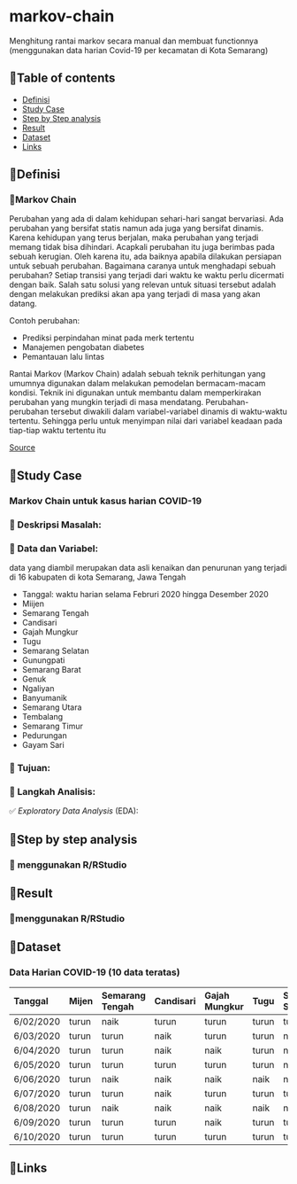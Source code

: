 # markov-chain
Menghitung rantai markov secara manual dan membuat functionnya (menggunakan data harian Covid-19 per kecamatan di Kota Semarang)

## 📌Table of contents
- [Definisi](https://github.com/DiannitaOlipmimi/markov-chain#table-of-contents)
- [Study Case](https://github.com/DiannitaOlipmimi/markov-chain#study-case)
- [Step by Step analysis](https://github.com/DiannitaOlipmimi/markov-chain#step-by-step-analysis)
- [Result](https://github.com/DiannitaOlipmimi/markov-chain#result)
- [Dataset](https://github.com/DiannitaOlipmimi/markov-chain#dataset)
- [Links](https://github.com/DiannitaOlipmimi/markov-chain#links)

## 📌**Definisi**
### 📒Markov Chain
Perubahan yang ada di dalam kehidupan sehari-hari sangat bervariasi. Ada perubahan yang bersifat statis namun ada juga yang bersifat dinamis. Karena kehidupan yang terus berjalan, maka perubahan yang terjadi memang tidak bisa dihindari. Acapkali perubahan itu juga berimbas pada sebuah kerugian. Oleh karena itu, ada baiknya apabila dilakukan persiapan untuk sebuah perubahan. Bagaimana caranya untuk menghadapi sebuah perubahan? Setiap transisi yang terjadi dari waktu ke waktu perlu dicermati dengan baik. Salah satu solusi yang relevan untuk situasi tersebut adalah dengan melakukan prediksi akan apa yang terjadi di masa yang akan datang.

Contoh perubahan:
- Prediksi perpindahan minat pada merk tertentu
- Manajemen pengobatan diabetes
- Pemantauan lalu lintas

Rantai Markov (Markov Chain) adalah sebuah teknik perhitungan yang umumnya digunakan dalam melakukan pemodelan bermacam-macam kondisi. Teknik ini digunakan untuk membantu dalam memperkirakan perubahan yang mungkin terjadi di masa mendatang. Perubahan-perubahan tersebut diwakili dalam variabel-variabel dinamis di waktu-waktu tertentu. Sehingga perlu untuk menyimpan nilai dari variabel keadaan pada tiap-tiap waktu tertentu itu

[Source](https://socs.binus.ac.id/2013/06/30/markov-chain/)

## 📌**Study Case**
### **Markov Chain untuk kasus harian COVID-19**

### 📒 Deskripsi Masalah:

### 📒 Data dan Variabel:
data yang diambil merupakan data asli kenaikan dan penurunan yang terjadi di 16 kabupaten di kota Semarang, Jawa Tengah
- Tanggal: waktu harian selama Februri 2020 hingga Desember 2020
- Miijen
- Semarang Tengah
- Candisari
- Gajah Mungkur
- Tugu
- Semarang Selatan
- Gunungpati
- Semarang Barat
- Genuk
- Ngaliyan
- Banyumanik
- Semarang Utara
- Tembalang
- Semarang Timur
- Pedurungan
- Gayam Sari 

### 📒 Tujuan:

### 📒 Langkah Analisis:
✅ *Exploratory Data Analysis* (EDA):

## 📌**Step by step analysis**
### 📒 **menggunakan R/RStudio**

## 📌**Result**
### 📒**menggunakan R/RStudio**

## 📌**Dataset**
### **Data Harian COVID-19 (10 data teratas)**
|Tanggal|Mijen|Semarang Tengah|Candisari|Gajah Mungkur|Tugu|Semarang Selatan|Gunungpati|Semarang Barat|Genuk|Ngaliyan|Banyumanik|Semarang Utara|Tembalang|Semarang Timur|Pedurungan|Gayam Sari|
|:----|:----|:----|:----|:----|:----|:----|:----|:----|:----|:----|:----|:----|:----|:----|:----|:----|
|6/02/2020|turun|naik|turun|turun|turun|turun|turun|turun|turun|turun|turun|turun|naik|turun|turun|turun|
|6/03/2020|turun|turun|naik|turun|turun|naik|turun|turun|turun|turun|naik|turun|turun|naik|turun|naik|
|6/04/2020|turun|turun|naik|naik|turun|naik|naik|naik|turun|naik|naik|naik|naik|turun|naik|naik|
|6/05/2020|turun|turun|turun|turun|turun|naik|turun|turun|turun|turun|turun|turun|turun|turun|turun|turun|
|6/06/2020|turun|naik|naik|naik|naik|naik|naik|naik|naik|naik|naik|turun|naik|turun|naik|turun|
|6/07/2020|turun|turun|naik|turun|turun|turun|naik|turun|naik|turun|turun|turun|naik|turun|naik|turun|
|6/08/2020|turun|naik|naik|naik|naik|naik|naik|naik|naik|naik|naik|naik|naik|naik|naik|naik|
|6/09/2020|turun|turun|turun|naik|turun|turun|turun|naik|turun|turun|turun|naik|turun|turun|naik|turun|
|6/10/2020|turun|turun|turun|turun|turun|turun|turun|turun|turun|turun|turun|turun|turun|naik|turun|turun|


## 📌**Links**
